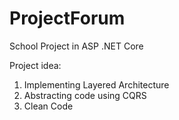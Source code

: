 # ProjectForum
School Project in ASP .NET Core

Project idea:
1. Implementing Layered Architecture
2. Abstracting code using CQRS 
3. Clean Code
